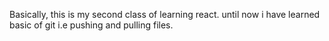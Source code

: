 Basically, this is my second class of learning react.
until now i have learned basic of git i.e pushing and pulling files.
